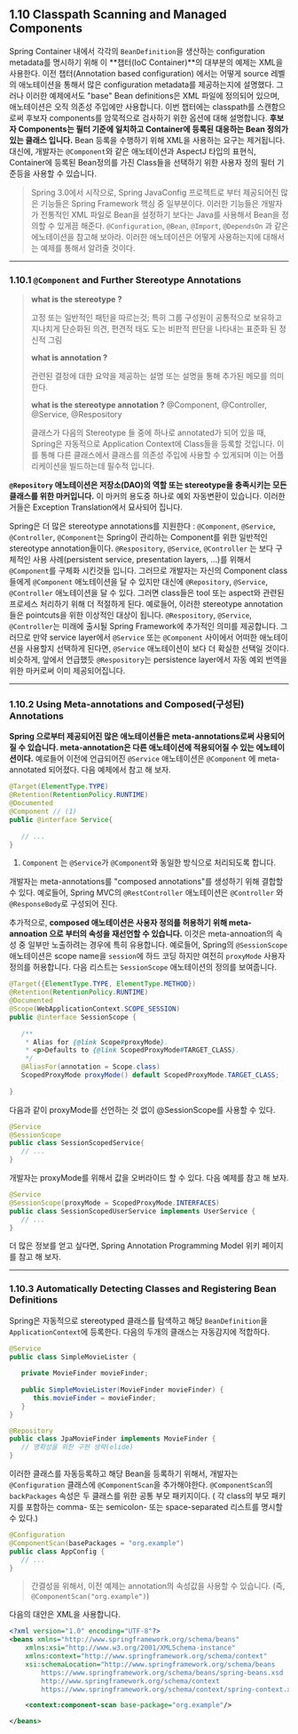 

## 1.10 Classpath Scanning and Managed Components

Spring Container 내에서 각각의 `BeanDefinition`을 생산하는 configuration metadata를 명시하기 위해 이 **챕터(IoC Container)**의 대부분의 예제는 XML을 사용한다. 이전 챕터(Annotation based configuration) 에서는 어떻게 source 레벨의 애노테이션을 통해서 많은 configuration metadata를 제공하는지에 설명했다. 그러나 이러한 예제에서도 "base" Bean definitions은 XML 파일에 정의되어 있으며, 애노테이션은 오직 의존성 주입에만 사용합니다. 이번 챕터에는 classpath를 스캔함으로써 후보자 components를 암묵적으로 검사하기 위한 옵션에 대해 설명합니다. **후보자 Components는 필터 기준에 일치하고 Container에 등록된 대응하는 Bean 정의가 있는 클래스 입니다.** Bean 등록을 수행하기 위해 XML을 사용하는 요구는 제거됩니다. 대신에, 개발자는 `@Component`와 같은 애노테이션과 AspectJ 타입의 표현식, Container에 등록된 Bean정의를 가진 Class들을 선택하기 위한 사용자 정의 필터 기준등을 사용할 수 있습니다.

> Spring 3.0에서 시작으로, Spring JavaConfig 프로젝트로 부터 제공되어진 많은 기능들은 Spring Framework 핵심 중 일부분이다. 이러한 기능들은 개발자가 전통적인 XML 파일로 Bean을 설정하기 보다는 Java를 사용해서 Bean을 정의할 수 있게끔 해준다. `@Configuration`, `@Bean`, `@Import`, `@DependsOn` 과 같은 에노테이션을 참고해 보아라. 이러한 애노테이션은 어떻게 사용하는지에 대해서는 예제를 통해서 알려줄 것이다.

---

### 1.10.1 `@Component` and Further Stereotype Annotations

> **what is the stereotype ?**
>
> 고정 또는 일반적인 패턴을 따르는것; 특히 그룹 구성원이 공통적으로 보유하고 지나치게 단순화된 의견, 편견적 태도 도는 비판적 판단을 나타내는 표준화 된 정신적 그림
>
> **what is annotation ?**
>
> 관련된 결정에 대한 요약을 제공하는 설명 또는 설명을 통해 추가된 메모를 의미한다.
>
> **what is the stereotype annotation ?** @Component, @Controller, @Service, @Respository
>
> 클래스가 다음의 Stereotype 들 중에 하나로 annotated가 되어 있을 때, Spring은 자동적으로 Application Context에 Class들을 등록할 것입니다. 이를 통해 다른 클래스에서 클래스를 의존성 주입에 사용할 수 있게되며 이는 어플리케이션을 빌드하는데 필수적 입니다.

**`@Repository`  애노테이션은 저장소(DAO)의 역할 또는 stereotype을 충족시키는 모든 클래스를 위한 마커입니다.** 이 마커의 용도중 하나로 예외 자동변환이 있습니다. 이러한 거들은 Exception Translation에서 묘사되어 집니다.

Spring은 더 많은 stereotype annotations를 지원한다 : `@Component`, `@Service`, `@Controller`, `@Component`는 Spring이 관리하는 Component를 위한 일반적인 stereotype annotation들이다. `@Respository`, `@Service`, `@Controller` 는 보다 구체적인 사용 사례(persistent service, presentation layers, ...)를 위해서 `@Component`를 구체화 시킨것들 입니다. 그러므로 개발자는 자신의 Component class들에게 `@Component` 애노테이션을 달 수 있지만 대신에 `@Repository`, `@Service`, `@Controller` 애노테이션을 달 수 있다. 그러면 class들은 tool 또는 aspect와 관련된 프로세스 처리하기 위해 더 적절하게 된다. 예로들어, 이러한 stereotype annotation들은 pointcuts을 위한 이상적인 대상이 됩니다. `@Respository`, `@Service`, `@Controller`는 미래에 출시될 Spring Framework에 추가적인 의미를 제공합니다. 그러므로 만약 service layer에서 `@Service` 또는  `@Component` 사이에서 어떠한 애노테이션을 사용할지 선택하게 된다면, `@Service` 애노테이션이 보다 더 확실한 선택일 것이다. 비슷하게, 앞에서 언급했듯 `@Respository`는 persistence layer에서 자동 예외 번역을 위한 마커로써 이미 제공되어집니다.

---

### 1.10.2 Using Meta-annotations and Composed(구성된) Annotations

**Spring 으로부터 제공되어진 많은 애노테이션들은 meta-annotations로써 사용되어질 수 있습니다. meta-annotation은 다른 애노테이션에 적용되어질 수 있는 에노테이션이다.** 예로들어 이전에 언급되어진  `@Service` 애노테이션은 `@Component`  에 meta-annotated 되어졌다. 다음 예제에서 참고 해 보자.

```java
@Target(ElementType.TYPE)
@Retention(RetentionPolicy.RUNTIME)
@Documented
@Component // (1)
public @interface Service{
   
   // ...
}
```

1. `Component` 는 `@Service`가 `@Component`와 동일한 방식으로 처리되도록 합니다.

개발자는 meta-annotations를 "composed annotations"를 생성하기 위해 결합할 수 있다. 예로들어, Spring MVC의 `@RestController` 애노테이션은 `@Controller` 와 `@ResponseBody`로 구성되어 진다.

추가적으로, **composed 애노테이션은 사용자 정의를 허용하기 위해 meta-annoation 으로 부터의 속성을 재선언할 수 있습니다.** 이것은 meta-annoation의 속성 중 일부만 노출하려는 경우에 특히 유용합니다. 예로들어, Spring의 `@SessionScope` 애노테이션은 scope name을 `session`에 하드 코딩 하지만 여전히 `proxyMode` 사용자 정의를 허용합니다. 다음 리스트는 `SessionScope` 애노테이션의 정의를 보여줍니다.

```java
@Target({ElementType.TYPE, ElementType.METHOD})
@Retention(RetentionPolicy.RUNTIME)
@Documented
@Scope(WebApplicationContext.SCOPE_SESSION)
public @interface SessionScope {
     
   /**
    * Alias for {@link Scope#proxyMode}.
    * <p>Defaults to {@link ScopedProxyMode#TARGET_CLASS}.
    */
   @AliasFor(annotation = Scope.class)
   ScopedProxyMode proxyMode() default ScopedProxyMode.TARGET_CLASS;
 
}
```

다음과 같이 proxyMode를 선언하는 것 없이 @SessionScope를 사용할 수 있다.

```java
@Service
@SessionScope
public class SessionScopedService{
   // ...
}
```

개발자는 proxyMode를 위해서 값을 오버라이드 할 수 있다. 다음 예제를 참고 해 보자.

```java
@Service
@SessionScope(proxyMode = ScopedProxyMode.INTERFACES)
public class SessionScopedUserService implements UserService {
   // ...
}
```

더 많은 정보를 얻고 싶다면, Spring Annotation Programming Model 위키 페이지를 참고 해 보자.

---

### 1.10.3 Automatically Detecting Classes and Registering Bean Definitions

Spring은 자동적으로 stereotyped 클래스를 탐색하고 해당 `BeanDefinition`을 `ApplicationContext`에 등록한다. 다음의 두개의 클래스는 자동감지에 적합하다.

```java
@Service
public class SimpleMovieLister {
   
   private MovieFinder movieFinder;
   
   public SimpleMovieLister(MovieFinder movieFinder) {
      this.movieFinder = movieFinder;
   }
}
```

```java
@Repository
public class JpaMovieFinder implements MovieFinder {
   // 명확성을 위한 구현 생략(elide)
}
```

이러한 클래스를 자동등록하고 해당 Bean을 등록하기 위해서, 개발자는 `@Configuration` 클래스에 `@ComponentScan`을 추가해야한다. `@ComponentScan`의 `backPackages` 속성은 두 클래스를 위한 공통 부모 패키지이다. ( 각 class의 부모 패키지를 포함하는 comma- 또는 semicolon- 또는 space-separated 리스트를 명시할 수 있다.)

```java
@Configuration
@ComponentScan(basePackages = "org.example")
public class AppConfig {
   // ...
}
```

> 간결성을 위해서, 이전 예제는 annotation의 속성값을 사용할 수 있습니다. (즉, `@ComponentScan("org.example")`)

다음의 대안은 XML을 사용합니다.

```xml
<?xml version="1.0" encoding="UTF-8"?>
<beans xmlns="http://www.springframework.org/schema/beans"
    xmlns:xsi="http://www.w3.org/2001/XMLSchema-instance"
    xmlns:context="http://www.springframework.org/schema/context"
    xsi:schemaLocation="http://www.springframework.org/schema/beans
        https://www.springframework.org/schema/beans/spring-beans.xsd
        http://www.springframework.org/schema/context
        https://www.springframework.org/schema/context/spring-context.xsd">

    <context:component-scan base-package="org.example"/>

</beans>
```

> 







